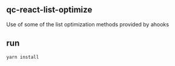 ## qc-react-list-optimize
Use of some of the list optimization methods provided by ahooks


## run
```
yarn install
```

